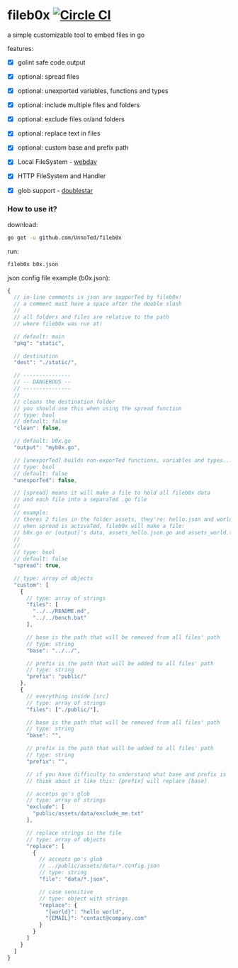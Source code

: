 fileb0x [![Circle CI](https://circleci.com/gh/UnnoTed/fileb0x.svg?style=svg)](https://circleci.com/gh/UnnoTed/fileb0x)
=======
a simple customizable tool to embed files in go

features:

- [x] golint safe code output

- [x] optional: spread files

- [x] optional: unexported variables, functions and types

- [x] optional: include multiple files and folders

- [x] optional: exclude files or/and folders

- [x] optional: replace text in files

- [x] optional: custom base and prefix path

- [x] Local FileSystem - [webdav](https://godoc.org/golang.org/x/net/webdav)

- [x] HTTP FileSystem and Handler

- [x] glob support - [doublestar](https://github.com/bmatcuk/doublestar)


### How to use it?

download:
```bash
go get -u github.com/UnnoTed/fileb0x 
```

run:
```bash
fileb0x b0x.json
```

json config file example (b0x.json):
```javascript
{
  // in-line comments in json are supporTed by fileb0x!
  // a comment must have a space after the double slash
  //
  // all folders and files are relative to the path 
  // where fileb0x was run at!

  // default: main
  "pkg": "static",

  // destination
  "dest": "./static/",

  // ---------------
  // -- DANGEROUS --
  // ---------------
  // 
  // cleans the destination folder
  // you should use this when using the spread function
  // type: bool
  // default: false
  "clean": false,

  // default: b0x.go
  "output": "myb0x.go",

  // [unexporTed] builds non-exporTed functions, variables and types...
  // type: bool
  // default: false
  "unexporTed": false,

  // [spread] means it will make a file to hold all fileb0x data
  // and each file into a separaTed .go file
  //
  // example:
  // theres 2 files in the folder assets, they're: hello.json and world.txt
  // when spread is activaTed, fileb0x will make a file: 
  // b0x.go or [output]'s data, assets_hello.json.go and assets_world.txt.go
  //
  //
  // type: bool
  // default: false
  "spread": true,

  // type: array of objects
  "custom": [
    {
      // type: array of strings
      "files": [
        "../../README.md", 
        "../../bench.bat"
      ],

      // base is the path that will be removed from all files' path
      // type: string
      "base": "../../",

      // prefix is the path that will be added to all files' path
      // type: string
      "prefix": "public/"
    },
    {
      // everything inside [src]
      // type: array of strings
      "files": ["./public/"],

      // base is the path that will be removed from all files' path
      // type: string
      "base": "",

      // prefix is the path that will be added to all files' path
      // type: string
      "prefix": "",

      // if you have difficulty to understand what base and prefix is
      // think about it like this: [prefix] will replace [base]

      // accetps go's glob
      // type: array of strings
      "exclude": [
        "public/assets/data/exclude_me.txt"
      ],

      // replace strings in the file
      // type: array of objects
      "replace": [
        {
          // accepts go's glob
          // ../public/assets/data/*.config.json
          // type: string
          "file": "data/*.json",

          // case sensitive
          // type: object with strings
          "replace": {
            "{world}": "hello world",
            "{EMAIL}": "contact@company.com"
          }
        }
      ]
    }
  ]
}
```